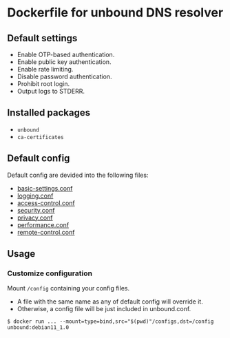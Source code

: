 # Dockerfile for unbound DNS resolver

## Default settings

* Enable OTP-based authentication.
* Enable public key authentication.
* Enable rate limiting.
* Disable password authentication.
* Prohibit root login.
* Output logs to STDERR.


## Installed packages

* `unbound`
* `ca-certificates`

## Default config

Default config are devided into the following files:

- [basic-settings.conf](./data/basic-settings.conf)
- [logging.conf](./data/logging.conf)
- [access-control.conf](./data/access-control.conf)
- [security.conf](./data/security.conf)
- [privacy.conf](./data/privacy.conf)
- [performance.conf](./data/performance.conf)
- [remote-control.conf](./data/remote-control.conf)

## Usage

### Customize configuration

Mount `/config` containing your config files.

* A file with the same name as any of default config will override it.
* Otherwise, a config file will be just included in unbound.conf.

```console
$ docker run ... --mount=type=bind,src="$(pwd)"/configs,dst=/config unbound:debian11_1.0
```